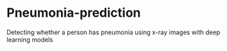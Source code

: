 # Pneumonia-prediction
Detecting whether a person has pneumonia using x-ray images with deep learning models
